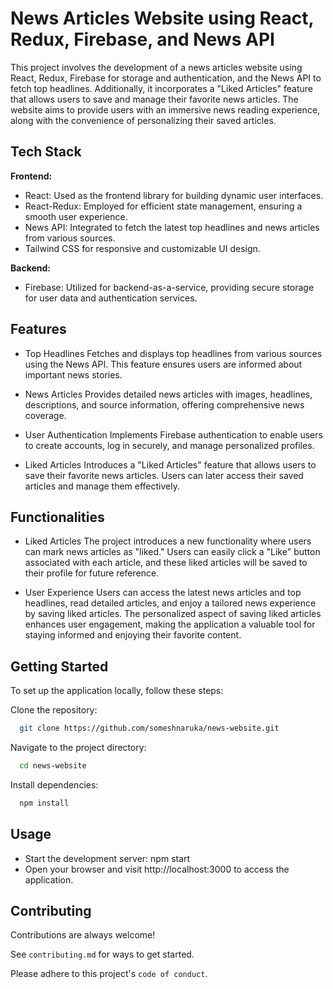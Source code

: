 
# News Articles Website using React, Redux, Firebase, and News API
This project involves the development of a news articles website using React, Redux, Firebase for storage and authentication, and the News API to fetch top headlines. Additionally, it incorporates a "Liked Articles" feature that allows users to save and manage their favorite news articles. The website aims to provide users with an immersive news reading experience, along with the convenience of personalizing their saved articles.


## Tech Stack

**Frontend:**

- React: Used as the frontend library for building dynamic user interfaces.
- React-Redux: Employed for efficient state management, ensuring a smooth user experience.
- News API: Integrated to fetch the latest top headlines and news articles from various sources.
- Tailwind CSS for responsive and customizable UI design.

**Backend:**

- Firebase: Utilized for backend-as-a-service, providing secure storage for user data and authentication services.


## Features

- Top Headlines
Fetches and displays top headlines from various sources using the News API. This feature ensures users are informed about important news stories.

- News Articles
Provides detailed news articles with images, headlines, descriptions, and source information, offering comprehensive news coverage.

- User Authentication
Implements Firebase authentication to enable users to create accounts, log in securely, and manage personalized profiles.

- Liked Articles
Introduces a "Liked Articles" feature that allows users to save their favorite news articles. Users can later access their saved articles and manage them effectively.
## Functionalities
- Liked Articles
The project introduces a new functionality where users can mark news articles as "liked." Users can easily click a "Like" button associated with each article, and these liked articles will be saved to their profile for future reference.

- User Experience
Users can access the latest news articles and top headlines, read detailed articles, and enjoy a tailored news experience by saving liked articles. The personalized aspect of saving liked articles enhances user engagement, making the application a valuable tool for staying informed and enjoying their favorite content.


## Getting Started

To set up the application locally, follow these steps:

Clone the repository: 
```bash
  git clone https://github.com/someshnaruka/news-website.git
```

Navigate to the project directory: 
```bash
  cd news-website
```
Install dependencies: 
```bash
  npm install
```
## Usage

- Start the development server: npm start
- Open your browser and visit http://localhost:3000 to access the application.


## Contributing

Contributions are always welcome!

See `contributing.md` for ways to get started.

Please adhere to this project's `code of conduct`.

